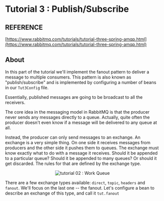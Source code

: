 # Tutorial 3 : Publish/Subscribe

## REFERENCE
[https://www.rabbitmq.com/tutorials/tutorial-three-spring-amqp.html](https://www.rabbitmq.com/tutorials/tutorial-three-spring-amqp.html)

## About

In this part of the tutorial we'll implement the fanout pattern to deliver a message to multiple consumers. This pattern is also known as "publish/subscribe" and is implemented by configuring a number of beans in our `Tut3Config` file.
                             
Essentially, published messages are going to be broadcast to all the receivers.

The core idea in the messaging model in RabbitMQ is that the producer never sends any messages directly to a queue. Actually, quite often the producer doesn't even know if a message will be delivered to any queue at all.

Instead, the producer can only send messages to an exchange. An exchange is a very simple thing. On one side it receives messages from producers and the other side it pushes them to queues. The exchange must know exactly what to do with a message it receives. Should it be appended to a particular queue? Should it be appended to many queues? Or should it get discarded. The rules for that are defined by the exchange type.

<p align="center">
  <img src="https://www.rabbitmq.com/img/tutorials/exchanges.png" alt="tutorial 02 : Work Queue" />
</p>

There are a few exchange types available: `direct`, `topic`, `headers` and `fanout`. We'll focus on the last one -- the fanout. Let's configure a bean to describe an exchange of this type, and call it `tut.fanout`